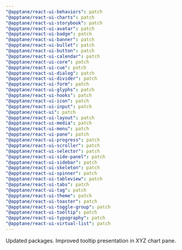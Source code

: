 ```yaml
---
"@apptane/react-ui-behaviors": patch
"@apptane/react-ui-charts": patch
"@apptane/react-ui-storybook": patch
"@apptane/react-ui-avatar": patch
"@apptane/react-ui-badge": patch
"@apptane/react-ui-banner": patch
"@apptane/react-ui-bullet": patch
"@apptane/react-ui-button": patch
"@apptane/react-ui-calendar": patch
"@apptane/react-ui-core": patch
"@apptane/react-ui-cue": patch
"@apptane/react-ui-dialog": patch
"@apptane/react-ui-divider": patch
"@apptane/react-ui-form": patch
"@apptane/react-ui-glyphs": patch
"@apptane/react-ui-hooks": patch
"@apptane/react-ui-icon": patch
"@apptane/react-ui-input": patch
"@apptane/react-ui": patch
"@apptane/react-ui-layout": patch
"@apptane/react-ui-media": patch
"@apptane/react-ui-menu": patch
"@apptane/react-ui-pane": patch
"@apptane/react-ui-progress": patch
"@apptane/react-ui-scroller": patch
"@apptane/react-ui-selector": patch
"@apptane/react-ui-side-panel": patch
"@apptane/react-ui-sidebar": patch
"@apptane/react-ui-skeleton": patch
"@apptane/react-ui-spinner": patch
"@apptane/react-ui-tableview": patch
"@apptane/react-ui-tabs": patch
"@apptane/react-ui-tag": patch
"@apptane/react-ui-theme": patch
"@apptane/react-ui-toaster": patch
"@apptane/react-ui-toggle-group": patch
"@apptane/react-ui-tooltip": patch
"@apptane/react-ui-typography": patch
"@apptane/react-ui-virtual-list": patch
---
```


Updated packages. Improved tooltip presentation in XYZ chart pane.
